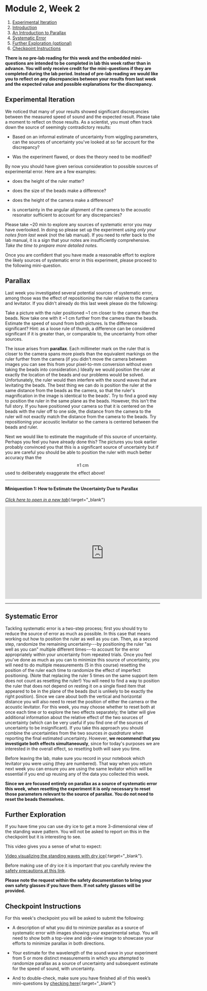 # Module 2, Week 2

1. [Experimental Iteration](#experimental-iteration)
2. [Introduction](#introduction)
3. [An Introduction to Parallax](#parallax)
4. [Systematic Error](#systematic-error)
5. [Further Exploration (optional)](#further-exploration)
6. [Checkpoint Instructions](#checkpoint-instructions)

**There is no pre-lab reading for this week and the embedded mini-questions are intended to be completed in lab this week rather than in advance. You will only receive credit for the mini-questions if they are completed during the lab period. Instead of pre-lab reading we would like you to reflect on any discrepancies between your results from last week and the expected value and possible explanations for the discrepancy.**


## Experimental Iteration

We noticed that many of your results showed significant discrepancies between the measured speed of sound and the expected result. Please take a moment to reflect on those results. As a scientist, you must often track down the source of seemingly contradictory  results:

- Based on an informal estimate of uncertainty from wiggling parameters, can the sources of uncertainty you've looked at so far account for the discrepancy?

- Was the experiment flawed, or does the theory need to be modified?

By now you should have given serious consideration to possible sources of experimental error. Here are a few examples:

- does the height of the ruler matter?

- does the size of the beads make a difference?

- does the height of the camera make a difference?

- is uncertainty in the angular alignment of the camera to the acoustic resonator sufficient to account for any discrepancies?


Please take ~20 min to explore any sources of systematic error you may have overlooked. In doing so please set up the experiment *using only your notes from last week* (not the lab manual). If you need to refer back to the lab manual, it is a sign that your notes are insufficiently comprehensive. *Take the time to prepare more detailed notes.*

Once you are confident that you have made a reasonable effort to explore the likely sources of systematic error in this experiment, please proceed to the following mini-question.
## Parallax

<!--Take a picture with the ruler positioned ~1 cm above the beads. Now take one with it ~1 cm below. Estimate the speed of sound from both pictures. Is the difference significant? Hint: as a loose rule of thumb, a difference can be considered significant if it is greater than, or comparable to, the uncertainty from other sources. How does the difference between these two values compare with your uncertainty from last week?-->

Last week you investigated several potential sources of systematic error, among those was the effect of repositioning the ruler relative to the camera and levitator. If you didn't already do this last week please do the following:

Take a picture with the ruler positioned ~1 cm closer to the camera than the beads. Now take one with it ~1 cm further from the camera than the beads. Estimate the speed of sound from both pictures. Is the difference significant? Hint: as a loose rule of thumb, a difference can be considered significant if it is greater than, or comparable to, the uncertainty from other sources.

The issue arises from **parallax**. Each millimeter mark on the ruler that is closer to the camera spans more pixels than the equivalent markings on the ruler further from the camera (if you didn't move the camera between images you can see this from your pixel-to-mm conversion without even taking the beads into consideration.) Ideally we would position the ruler at exactly the location of the beads and our problems would be solved. Unfortunately, the ruler would then interfere with the sound waves that are levitating the beads. The best thing we can do is position the ruler at the same distance from the beads as the camera, so that the ruler's magnification in the image is identical to the beads'. Try to find a good way to position the ruler in the same plane as the beads. However, this isn't the full story. If you have positioned your camera so that it is centered on the beads with the ruler off to one side, the distance from the camera to the ruler will not exactly match the distance from the camera to the beads. Try repositioning your acoustic levitator so the camera is centered between the beads and ruler.

Next we would like to estimate the magnitude of this source of uncertainty. Perhaps you feel you have already done this? The pictures you took earlier probably convinced you that this is a significant source of uncertainty but if you are careful you should be able to position the ruler with much better accuracy than the $$\pm1~\mathrm{cm}$$ used to deliberately exaggerate the effect above!

--------------
#### Miniquestion 1: How to Estimate the Uncertainty Due to Parallax
[*Click here to open in a new tab*](https://forms.gle/h4SgcPH2tbY65phx9){:target="_blank"}

<iframe src="https://docs.google.com/forms/d/e/1FAIpQLSfKgoZe1wKD3fN_Nqbs8JqZWxWyjyj8BLcHk5gzpmsyjvRbUg/viewform?embedded=true" width="640" height="300" frameborder="0" marginheight="0" marginwidth="0">Loading…
</iframe>


--------------------


## Systematic Error

Tackling systematic error is a two-step process; first you should try to reduce the source of error as much as possible. In this case that means working out how to position the ruler as well as you can. Then, as a second step, randomize the remaining uncertainty---by positioning the ruler "as well as you can" multiple different times---to account for the error appropriately within your uncertainty from repeated trials. Once you feel you've done as much as you can to minimize this source of uncertainty, you will need to do multiple measurements (5 in this course) resetting the position of the ruler each time to randomize the effect of imperfect positioning. (Note that replacing the ruler 5 times on the same support item does not count as resetting the ruler!) You will need to find a way to position the ruler that does not depend on resting it on a single fixed item that appeared to be in the plane of the beads (but is unlikely to be exactly the right position). Since we care about both the vertical and horizontal distance you will also need to reset the position of either the camera or the acoustic levitator. For this week, you may choose whether to reset both at once each time or to explore the two effects separately; the latter will give additional information about the relative effect of the two sources of uncertainty (which can be very useful if you find one of the sources of uncertainty to be insignificant). If you take this approach you should combine the uncertainties from the two sources *in quadrature* when reporting the final estimated uncertainty. However, **we recommend that you investigate both effects simultaneously**, since for today's purposes we are interested in the overall effect, so resetting both will save you time.

Before leaving the lab, make sure you record in your notebook which levitator you were using (they are numbered). That way when you return next week you can ensure you are using the same levitator which will be essential if you end up reusing any of the data you collected this week.

**Since we are focused entirely on parallax as a source of systematic error this week, when resetting the experiment it is only necessary to reset those parameters relevant to the source of parallax. You do not need to reset the beads themselves.**

## Further Exploration
If you have time you can use dry ice to get a more 3-dimensional view of the standing wave pattern. You will not be asked to report on this in the checkpoint but it is interesting to see. 

This video gives you a sense of what to expect:

[Video visualizing the standing waves with dry ice](https://drive.google.com/file/d/1kAjwFzc-ttmeFJRHg-QpZAd9PzZduhc3/view?usp=sharing){:target="_blank"}.

Before making use of dry ice it is important that you carefully review the [safety precautions at this link](dry-ice-safety).

**Please note the request within the safety documentation to bring your own safety glasses if you have them. If not safety glasses will be provided.**


## Checkpoint Instructions

For this week's checkpoint you will be asked to submit the following:

+ A description of what you did to minimize parallax as a source of systematic error with images showing your experimental setup. You will need to show both a top-view and side-view image to showcase your efforts to minimize parallax in both directions.

+ Your estimate for the wavelength of the sound wave in your experiment from 5 or more distinct measurements in which you attempted to randomize parallax as a source of uncertainty and subsequent estimate for the speed of sound, with uncertainty.

+ And to double-check, make sure you have finished all of this week’s mini-questions by [checking here](mini-questions#week-2){:target="_blank"}
